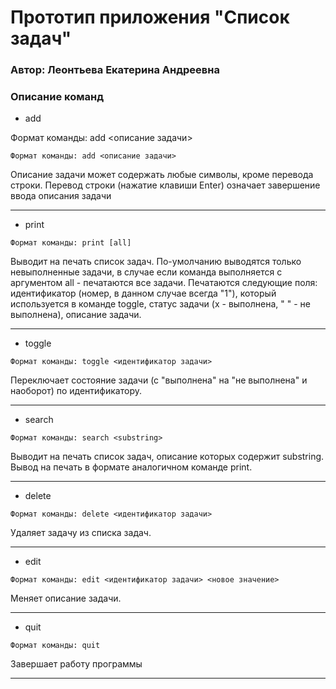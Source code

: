 # Прототип приложения "Список задач"
 
### Автор: Леонтьева Екатерина Андреевна
 
### Описание команд
 
* add

Формат команды: add <описание задачи>
 
```
Формат команды: add <описание задачи>
```
Описание задачи может содержать любые символы, кроме перевода строки.
Перевод строки (нажатие клавиши Enter) означает завершение ввода описания задачи
 ________________
* print

```
Формат команды: print [all]
```
Выводит на печать список задач. По-умолчанию выводятся только невыполненные задачи,
в случае если команда выполняется с аргументом all - печатаются все задачи.
Печатаются следующие поля:
идентификатор (номер, в данном случае всегда "1"), который используется в команде toggle,
статус задачи (x - выполнена, " " - не выполнена), описание задачи.
_________________
* toggle

```
Формат команды: toggle <идентификатор задачи>
```
Переключает состояние задачи (с "выполнена" на "не выполнена" и наоборот) по идентификатору.
__________
* search

```
Формат команды: search <substring>
```
Выводит на печать список задач, описание которых содержит substring. Вывод на печать в формате аналогичном команде print.

______
* delete

```
Формат команды: delete <идентификатор задачи>
```
Удаляет задачу из списка задач.
______
* edit

```
Формат команды: edit <идентификатор задачи> <новое значение>
```
Меняет описание задачи.
______
* quit

```
Формат команды: quit
```
Завершает работу программы
______

